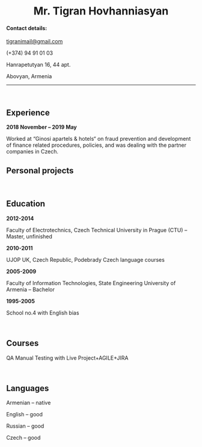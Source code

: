 <div align="center"> 

# __Mr. Tigran Hovhanniasyan__
  
</div>

#### __Contact details:__

tigranimail@gmail.com

(+374) 94 91 01 03

Hanrapetutyan 16, 44 apt.

Abovyan, Armenia

---
<p>&nbsp;</p>

## __Experience__

__2018 November – 2019 May__

Worked at “Ginosi apartels & hotels“ on fraud prevention and development of
finance related procedures, policies, and was dealing with the partner companies in Czech.

## __Personal projects__



<p>&nbsp;</p>

## __Education__

__2012-2014__

Faculty of Electrotechnics, Czech Technical University in Prague (CTU) – Master, unfinished

__2010-2011__

UJOP UK, Czech Republic, Podebrady Czech language courses

__2005-2009__

Faculty of Information Technologies, State Engineering University of Armenia – Bachelor

__1995-2005__  

School no.4 with English bias

<p>&nbsp;</p>

## __Courses__

QA Manual Testing with Live Project+AGILE+JIRA


<p>&nbsp;</p>

## __Languages__

Armenian – native

English – good

Russian – good

Czech – good
